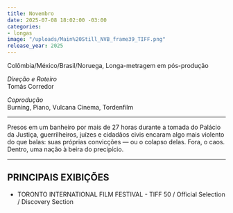 ```yaml
---
title: Novembro
date: 2025-07-08 18:02:00 -03:00
categories:
- longas
image: "/uploads/Main%20Still_NVB_frame39_TIFF.png"
release_year: 2025
---
```


Colômbia/México/Brasil/Noruega, Longa-metragem em pós-produção

*Direção e Roteiro*\
Tomás Corredor

*Coprodução*\
Burning, Piano, Vulcana Cinema, Tordenfilm 

---

Presos em um banheiro por mais de 27 horas durante a tomada do Palácio da Justiça, guerrilheiros, juízes e cidadãos civis encaram algo mais violento do que balas: suas próprias convicções — ou o colapso delas. Fora, o caos. Dentro, uma nação à beira do precipício.

---

## PRINCIPAIS EXIBIÇÕES

* TORONTO INTERNATIONAL FILM FESTIVAL - TIFF 50 /
Official Selection / Discovery Section